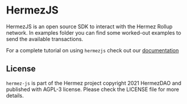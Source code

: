 # HermezJS
HermezJS is an open source SDK to interact with the Hermez Rollup network. In examples folder you can find some worked-out examples to send the available transactions.

For a complete tutorial on using `hermezjs` check out our [documentation](https://docs.hermez.io/#/developers/sdk)

## License

`hermez-js` is part of the Hermez project copyright 2021 HermezDAO and published with AGPL-3 license. Please check the LICENSE file for more details.